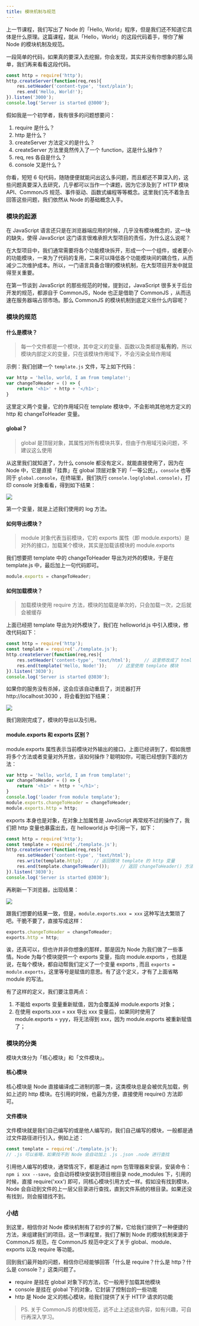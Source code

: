 ```yaml
---
title: 模块机制与规范
---
```


上一节课程，我们写出了 Node 的「Hello, World」程序，但是我们还不知道它具体是什么原理。这篇课程，就从「Hello，World」的这段代码着手，带你了解 Node 的模块机制及规范。

一段简单的代码，如果真的要深入去挖掘，你会发现，其实并没有你想象的那么简单，我们再来看看这段代码。

```js
const http = require('http');
http.createServer(function(req,res){
    res.setHeader('content-type', 'text/plain');
    res.end('Hello, World!');
}).listen('3000');
console.log('Server is started @3000');
```

假如我是一个初学者，我有很多的问题想要问：

1. require 是什么？
2. http  是什么？
3. createServer 方法定义的是什么？
4. createServer 方法里竟然传入了一个 function，这是什么操作？
5. req, res 各自是什么？
6. console 又是什么？

你看，短短 6 句代码，随随便便就能问出这么多问题，而且都还不算深入的，这些问题真要深入去研究，几乎都可以当作一个课题，因为它涉及到了 HTTP 模块 API、CommonJS 规范、事件驱动、函数式编程等等概念。这里我们先不着急去回答这些问题，我们依然从 Node 的基础概念入手。

### 模块的起源
在 JavaScript 语言还只是在浏览器端应用的时候，几乎没有模块概念的，这一块的缺失，使得 JavaScript 这门语言很难承担大型项目的责任，为什么这么说呢？

在大型项目中，我们通常需要将各个功能模块拆开，形成一个一个组件，或者更小的功能模块，一来为了代码的复用，二来可以降低各个功能模块间的耦合性，从而减少二次维护成本。所以，一门语言具备合理的模块机制，在大型项目开发中就显得至关重要。

在第一节谈到 JavaScript 的那些规范的时候，提到过，JavaScript 很多关于后台开发的规范，都源自于 CommonJS，Node 也正是借助了 CommonJS ，从而迅速在服务器端占领市场。那么 CommonJS 的模块机制到底定义些什么内容呢？

### 模块的规范
#### 什么是模块？
> 每一个文件都是一个模块，其中定义的变量、函数以及类都是**私有的**，所以模块内部定义的变量，只在该模块作用域下，不会污染全局作用域

示例：我们创建一个 `template.js` 文件，写上如下代码：

```js
var http = 'hello, world, I am from template!';
var changeToHeader = () => {
    return '<h1>' + http + '</h1>';
}
```

这里定义两个变量，它的作用域只在 template 模块中，不会影响其他地方定义的 http 和 changeToHeader 变量。

#### global？
> global 是顶层对象，其属性对所有模块共享，但由于作用域污染问题，不建议这么使用

从这里我们就知道了，为什么 console 都没有定义，就能直接使用了，因为在 Node 中，它是直接「挂靠」在 global 顶层对象下的「一等公民」，`console` 也等同于 `global.console`，在终端里，我们执行 `console.log(global.console)`，打印 console 对象看看，得到如下结果：

![](./image/2019-03-20-21-18-39.png)

第一个变量，就是上述我们使用的 log 方法。

#### 如何导出模块？
> module 对象代表当前模块，它的 exports 属性（即 module.exports）是对外的接口，加载某个模块，其实是加载该模块的 module.exports

我们想要把 template 中的 changeToHeader 导出为对外的模块，于是在 template.js 中，最后加上一句代码即可。

```js
module.exports = changeToHeader;
```

#### 如何加载模块？
> 加载模块使用 require 方法，模块的加载是单次的，只会加载一次，之后就会被缓存

上面已经把 template 导出为对外模块了，我们在 helloworld.js 中引入模块，修改代码如下：

```js
const http = require('http');
const template = require('./template.js');
http.createServer(function(req,res){
    res.setHeader('content-type', 'text/html');     // 这里修改成了 html
    res.end(template('Hello, Node!'));    // 这里使用 template 模块
}).listen('3030');
console.log('Server is started @3030');
```

如果你的服务没有杀掉，这会应该自动重启了，浏览器打开 http://localhost:3030 ，将会看到如下结果：

![](./image/2019-03-20-22-37-43.png)

我们刚刚完成了，模块的导出以及引用。

#### module.exports 和 exports 区别？
module.exports 属性表示当前模块对外输出的接口，上面已经讲到了，假如我想将多个方法或者变量对外开放，该如何操作？聪明如你，可能已经想到下面的方法：

```js
var http = 'hello, world, I am from template!';
var changeToHeader = () => {
    return '<h1>' + http + '</h1>';
}
console.log('loader from module template');
module.exports.changeToHeader = changeToHeader;
module.exports.http = http;
```

exports 本身也是对象，在对象上加属性是 JavaScript 再常规不过的操作了，我们把 http 变量也暴露出去，在 helloworld.js  中引用一下，如下：

```js
const http = require('http');
const template = require('./template.js');
http.createServer(function(req,res){
    res.setHeader('content-type', 'text/html');
    res.write(template.http);    // 返回模块 template 的 http 变量
    res.end(template.changeToHeader());    // 返回 changeToHeader() 方法
}).listen('3030');
console.log('Server is started @3030');
```

再刷新一下浏览器，出现结果：

![](./image/2019-03-20-23-16-29.png)

跟我们想要的结果一致，但是，`module.exports.xxx = xxx` 这种写法太繁琐了吧。干脆不要了，直接写成这样：

```js
exports.changeToHeader = changeToHeader;
exports.http = http;
```

诶，还真可以，但也许并非你想象的那样，那是因为 Node 为我们做了一些事情。Node 为每个模块提供一个 exports 变量，指向 module.exports ，也就是说，在每个模块，都自动帮我们定义了一个变量 exports , 而且 `exports = module.exports`，这里等号是赋值的意思。有了这个定义，才有了上面省略 module 的写法。

有了这样的定义，我们要注意两点：

1. 不能给 exports 变量重新赋值，因为会覆盖掉 module.exports 对象；
2. 在使用 exports.xxx = xxx 导出 xxx 变量后，如果同时使用了 module.exports = yyy，将无法得到 xxx，因为 module.exports 被重新赋值了；

### 模块的分类
模块大体分为「核心模块」和「文件模块」。

#### 核心模块
核心模块是 Node 直接编译成二进制的那一类，这类模块总是会被优先加载，例如上述的 http 模块。在引用的时候，也最为方便，直接使用 require() 方法即可。

#### 文件模块
文件模块就是我们自己编写的或是他人编写的，我们自己编写的模块，一般都是通过文件路径进行引入，例如上述：

```js
const template = require('./template.js');    
// .js 可以省略，如果找不到 Node 会自动加上 .js .json .node 进行查找
```

引用他人编写的模块，通常情况下，都是通过 npm 包管理器来安装，安装命令：`npm i xxx --save`，会自动将模块安装到项目根目录 node_modules 下，引用的时候，直接 require('xxx') 即可，同核心模块引用方式一样。假如没有找到模块，Node 会自动到文件的上一层父目录进行查找，直到文件系统的根目录。如果还没有找到，则会报错找不到。

### 小结
到这里，相信你对 Node 模块机制有了初步的了解，它给我们提供了一种便捷的方法，来组建我们的项目。这一节课程里，我们了解到 Node 的模块机制来源于 CommonJS 规范，在 CommonJS 规范中定义了关于 global、module、exports 以及 require 等功能。

回到我们最开始的问题，相信你已经能够回答「什么是 require？什么是 http？什么是 console？」这类问题了。

- require 是挂在 global 对象下的方法，它一般用于加载其他模块
- console 是挂在 global 下的对象，它封装了控制台的一些功能
- http 是 Node 定义的核心模块，给我们提供了关于 HTTP 请求的功能

>  PS. 关于 CommonJS 的模块规范，远不止上述这些内容，如有兴趣，可自行再深入学习。
